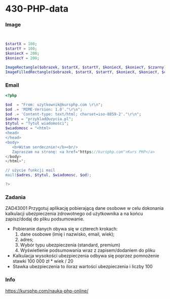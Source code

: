 # 430-PHP-data

### Image
```php


$startX = 100;
$startY = 100;
$koniecX = 200;
$koniecY = 200;

ImageRectangle($obrazek, $startX, $startY, $koniecX, $koniecY, $czarny);
ImageFilledRectangle($obrazek, $startX, $startY, $koniecX, $koniecY, $czarny);

```

### Email
```php
<?php

$od  = "From: uzytkownik@kursphp.com \r\n";
$od .= 'MIME-Version: 1.0'."\r\n";
$od .= 'Content-type: text/html; charset=iso-8859-2'."\r\n";
$adres = "przyklad@uzycia.pl";
$tytul = "Tytuł wiadomości";
$wiadomosc = "<html>
<head>
</head>
<body>
   <b>Witam serdecznie!</b><br/>
   Zapraszam na stronę: <a href="https://kursphp.com">Kurs PHP</a>   
</body>
</html>";

// użycie funkcji mail
mail($adres, $tytul, $wiadomosc, $od);

?>
```
### Zadania

ZAD43001 
Przygotuj aplikację pobierającą dane osobowe w celu dokonania kalkulacji ubezpieczenia zdrowotnego od użytkownika a na końcu zapisz/dodaj do pliku podsumowanie.
- Pobieranie danych obywa się w czterech krokach:
  1. dane osobowe (imię i nazwisko, email, wiek);
  2. adres;
  3. Wybór typu ubezpieczenia (standard, premium)
  4. Wyświetlenie podsumowania wraz z zapisem/dodaniem do pliku
- Kalkulacja wysokości ubezpieczenia odbywa się poprzez pomnożenie stawki 100 000 zł * wiek / 20
- Stawka ubezpieczenia to iloraz wartości ubezpieczenia i liczby 100
  

### Info
https://kursphp.com/nauka-php-online/
